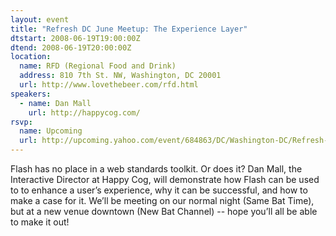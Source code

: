 ```yaml
---
layout: event
title: "Refresh DC June Meetup: The Experience Layer"
dtstart: 2008-06-19T19:00:00Z
dtend: 2008-06-19T20:00:00Z
location:
  name: RFD (Regional Food and Drink)
  address: 810 7th St. NW, Washington, DC 20001
  url: http://www.lovethebeer.com/rfd.html
speakers:
  - name: Dan Mall
    url: http://happycog.com/
rsvp:
  name: Upcoming
  url: http://upcoming.yahoo.com/event/684863/DC/Washington-DC/Refresh-DC-June-Meetup-The-Experience-Layer/RFD-Regional-Food-and-Drink-Washington-DC-BreweryBrewPub-RFD39s-Regional-Food-amp-Drink-BrewpubBrewery/
---
```


Flash has no place in a web standards toolkit. Or does it? Dan Mall, the Interactive Director at Happy Cog, will demonstrate how Flash can be used to to enhance a user’s experience, why it can be successful, and how to make a case for it. We’ll be meeting on our normal night (Same Bat Time), but at a new venue downtown (New Bat Channel) -- hope you’ll all be able to make it out!
